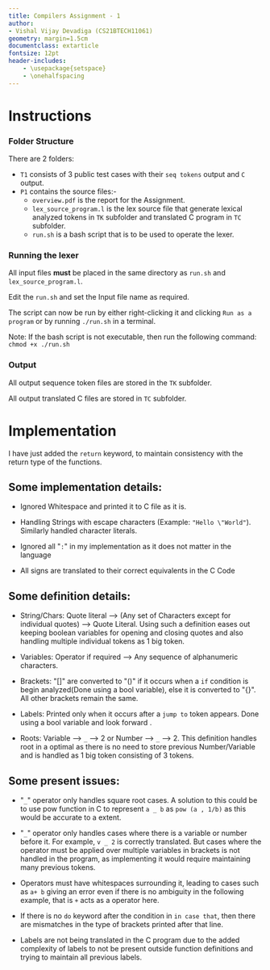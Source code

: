 ```yaml
---
title: Compilers Assignment - 1
author: 
- Vishal Vijay Devadiga (CS21BTECH11061)
geometry: margin=1.5cm
documentclass: extarticle
fontsize: 12pt
header-includes:
    - \usepackage{setspace}
    - \onehalfspacing
---
```


# Instructions

### Folder Structure

There are 2 folders:

- `T1` consists of 3 public test cases with their `seq tokens` output and `C` output.  
- `P1` contains the source files:-
    - `overview.pdf` is the report for the Assignment.
    - `lex_source_program.l` is the lex source file that generate lexical analyzed tokens in `TK` subfolder and translated C program in `TC` subfolder.
    - `run.sh` is a bash script that is to be used to operate the lexer.

### Running the lexer

All input files **must** be placed in the same directory as `run.sh` and `lex_source_program.l`.

Edit the `run.sh` and set the Input file name as required. 

The script can now be run by either right-clicking it and clicking `Run as a program` or by running `./run.sh` in a terminal.

Note: If the bash script is not executable, then run the following command: `chmod +x ./run.sh`

### Output

All output sequence token files are stored in the `TK` subfolder.

All output translated C files are stored in `TC` subfolder.

# Implementation

I have just added the `return` keyword, to maintain consistency with the return type of the functions.

## Some implementation details:

- Ignored Whitespace and printed it to C file as it is.

- Handling Strings with escape characters (Example: `"Hello \"World"`). Similarly handled character literals.

- Ignored all "`:`" in my implementation as it does not matter in the language

- All signs are translated to their correct equivalents in the C Code

## Some definition details:

- String/Chars: Quote literal --> (Any set of Characters except for individual quotes) --> Quote Literal. Using such a definition eases out keeping boolean variables for opening and closing quotes and also handling multiple individual tokens as 1 big token.

- Variables: Operator if required --> Any sequence of alphanumeric characters. 

- Brackets: "[]" are converted to "()" if it occurs when a `if` condition is begin analyzed(Done using a bool variable), else it is converted to "{}". All other brackets remain the same. 

- Labels: Printed only when it occurs after a `jump to` token appears. Done using a bool variable and look forward .

- Roots: Variable --> `_` --> 2 or Number --> `_` --> 2. This definition handles root in a optimal as there is no need to store previous Number/Variable and is handled as 1 big token consisting of 3 tokens.

## Some present issues:

- "`_`" operator only handles square root cases. A solution to this could be to use pow function in C to represent `a _ b` as `pow (a , 1/b)` as this would be accurate to a extent.

- "`_`" operator only handles cases where there is a variable or number before it. For example, `v _ 2` is correctly translated. But cases where the operator must be applied over multiple variables in brackets is not handled in the program, as implementing it would require maintaining many previous tokens. 

- Operators must have whitespaces surrounding it, leading to cases such as `a+ b` giving an error even if there is no ambiguity in the following example, that is `+` acts as a operator here.

- If there is no `do` keyword after the condition in `in case that`, then there are mismatches in the type of brackets printed after that line.

- Labels are not being translated in the C program due to the added complexity of labels to not be present outside function definitions and trying to maintain all previous labels.
